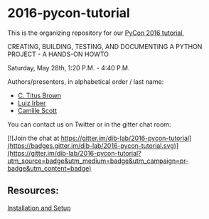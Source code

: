 # 2016-pycon-tutorial

This is the organizing repository for our [PyCon 2016 tutorial](https://us.pycon.org/2016/schedule/presentation/1814/),

CREATING, BUILDING, TESTING, AND DOCUMENTING A PYTHON PROJECT - A
HANDS-ON HOWTO

Saturday, May 28th, 1:20 P.M. - 4:40 P.M.

Authors/presenters, in alphabetical order / last name:

* [C. Titus Brown](http://twitter.com/ctitusbrown)
* [Luiz Irber](http://twitter.com/luizirber)
* [Camille Scott](http://twitter.com/camille_codon)

You can contact us on Twitter or in the gitter chat room:

[![Join the chat at https://gitter.im/dib-lab/2016-pycon-tutorial](https://badges.gitter.im/dib-lab/2016-pycon-tutorial.svg)](https://gitter.im/dib-lab/2016-pycon-tutorial?utm_source=badge&utm_medium=badge&utm_campaign=pr-badge&utm_content=badge)

## Resources:

[Installation and Setup](https://github.com/dib-lab/2016-pycon-tutorial/blob/master/INSTALL.md)
